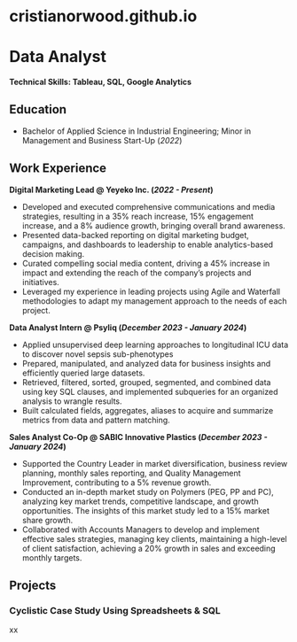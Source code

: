 # cristianorwood.github.io

# Data Analyst

#### Technical Skills: Tableau, SQL, Google Analytics

## Education 			        		
- Bachelor of Applied Science in Industrial Engineering; Minor in Management and Business Start-Up (_2022_)

 ## Work Experience
**Digital Marketing Lead @ Yeyeko Inc. (_2022 - Present_)**
- Developed and executed comprehensive communications and media strategies, resulting in a 35% reach increase, 15% engagement increase, and a 8% audience growth, bringing overall brand awareness.
- Presented data-backed reporting on digital marketing budget, campaigns, and dashboards to leadership to enable analytics-based decision making.
- Curated compelling social media content, driving a 45% increase in impact and extending the reach of the company’s projects and initiatives.
- Leveraged my experience in leading projects using Agile and Waterfall methodologies to adapt my management approach to the needs of each project.

**Data Analyst Intern @ Psyliq (_December 2023 - January 2024_)**
- Applied unsupervised deep learning approaches to longitudinal ICU data to discover novel sepsis sub-phenotypes
- Prepared, manipulated, and analyzed data for business insights and efficiently queried large datasets.
- Retrieved, filtered, sorted, grouped, segmented, and combined data using key SQL clauses, and implemented subqueries for an organized analysis to wrangle results.
- Built calculated fields, aggregates, aliases to acquire and summarize metrics from data and pattern matching.

**Sales Analyst Co-Op @ SABIC Innovative Plastics (_December 2023 - January 2024_)**
- Supported the Country Leader in market diversification, business review planning, monthly sales reporting, and Quality Management Improvement, contributing to a 5% revenue growth.
- Conducted an in-depth market study on Polymers (PEG, PP and PC), analyzing key market trends, competitive landscape, and growth opportunities. The insights of this market study led to a 15% market share growth.
- Collaborated with Accounts Managers to develop and implement effective sales strategies, managing key clients, maintaining a high-level of client satisfaction, achieving a 20% growth in sales and exceeding monthly targets.

## Projects
### Cyclistic Case Study Using Spreadsheets & SQL 

xx
